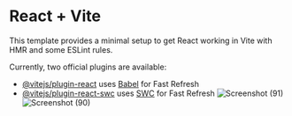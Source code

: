 # React + Vite

This template provides a minimal setup to get React working in Vite with HMR and some ESLint rules.

Currently, two official plugins are available:

- [@vitejs/plugin-react](https://github.com/vitejs/vite-plugin-react/blob/main/packages/plugin-react/README.md) uses [Babel](https://babeljs.io/) for Fast Refresh
- [@vitejs/plugin-react-swc](https://github.com/vitejs/vite-plugin-react-swc) uses [SWC](https://swc.rs/) for Fast Refresh
![Screenshot (91)](https://github.com/user-attachments/assets/1864df70-05f6-4cd8-9159-1bad11f1c0c0)
![Screenshot (90)](https://github.com/user-attachments/assets/4424ee8a-3596-4573-8ae3-603401efae6c)
